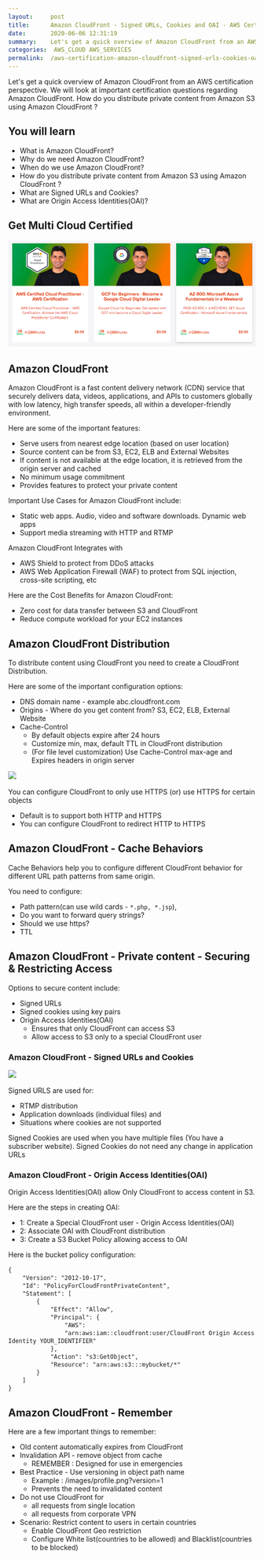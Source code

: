 ```yaml
---
layout:     post
title:      Amazon CloudFront - Signed URLs, Cookies and OAI - AWS Certification Cheat Sheet
date:       2020-06-06 12:31:19
summary:    Let's get a quick overview of Amazon CloudFront from an AWS certification perspective. We will look at important certification questions regarding Amazon CloudFront. How do you distribute private content from Amazon S3 using Amazon CloudFront ?
categories:  AWS_CLOUD AWS_SERVICES
permalink:  /aws-certification-amazon-cloudfront-signed-urls-cookies-oai-s3
---
```


Let's get a quick overview of Amazon CloudFront from an AWS certification perspective. We will look at important certification questions regarding Amazon CloudFront. How do you distribute private content from Amazon S3 using Amazon CloudFront ?

## You will learn
- What is Amazon CloudFront?
- Why do we need Amazon CloudFront?
- When do we use Amazon CloudFront?
- How do you distribute private content from Amazon S3 using Amazon CloudFront ?
- What are Signed URLs and Cookies?
- What are Origin Access Identities(OAI)?

## Get Multi Cloud Certified

<div>
	<p><a href="https://courses.in28minutes.com/p/3-in-1-aws-azure-and-google-cloud-beginner-certifications"><img src="/images/multi-cloud-certified.png" alt="Image" title="AWS Architect Associate Certification"></a></p>
</div>


## Amazon CloudFront

Amazon CloudFront is a fast content delivery network (CDN) service that securely delivers data, videos, applications, and APIs to customers globally with low latency, high transfer speeds, all within a developer-friendly environment. 

Here are some of the important features:
- Serve users from nearest edge location (based on user location)
- Source content can be from S3, EC2, ELB and External Websites
- If content is not available at the edge location, it is retrieved from the origin server and cached
- No minimum usage commitment
- Provides features to protect your private content

Important Use Cases for Amazon CloudFront include:
- Static web apps. Audio, video and software downloads. Dynamic web apps
- Support media streaming with HTTP and RTMP

Amazon CloudFront Integrates with 
- AWS Shield to protect from DDoS attacks
- AWS Web Application Firewall (WAF) to protect from SQL injection, cross-site scripting, etc


Here are the Cost Benefits for Amazon CloudFront:
- Zero cost for data transfer between S3 and CloudFront
- Reduce compute workload for your EC2 instances

## Amazon CloudFront Distribution

To distribute content using CloudFront you need to create a CloudFront Distribution.

Here are some of the important configuration options:
- DNS domain name - example abc.cloudfront.com
- Origins - Where do you get content from? S3, EC2, ELB, External Website
- Cache-Control
	- By default objects expire after 24 hours
	- Customize min, max, default TTL in CloudFront distribution
	- (For file level customization) Use Cache-Control max-age and Expires headers in origin server

![](/images/aws/001-basic-drawings/cloudfrontdistribution.png)

You can configure CloudFront to only use HTTPS (or) use HTTPS for certain objects
- Default is to support both HTTP and HTTPS
- You can configure CloudFront to redirect HTTP to HTTPS



## Amazon CloudFront - Cache Behaviors

Cache Behaviors help you to configure different CloudFront behavior for different URL path patterns from same origin.

You need to configure:
- Path pattern(can use wild cards - `*.php, *.jsp`), 
- Do you want to forward query strings?
- Should we use https?
- TTL

## Amazon CloudFront - Private content - Securing & Restricting Access

Options to secure content include:
- Signed URLs
- Signed cookies using key pairs
- Origin Access Identities(OAI) 
	- Ensures that only CloudFront can access S3
	- Allow access to S3 only to a special CloudFront user

### Amazon CloudFront - Signed URLs and Cookies

![](/images/aws/04-content-delivery/04-SignedUrl.png)

Signed URLS are used for:
- RTMP distribution
- Application downloads (individual files) and 
- Situations where cookies are not supported

Signed Cookies are used when you have multiple files (You have a subscriber website). Signed Cookies do not need any change in application URLs

### Amazon CloudFront - Origin Access Identities(OAI)
Origin Access Identities(OAI) allow Only CloudFront to access content in S3.

Here are the steps in creating OAI:
- 1: Create a Special CloudFront user - Origin Access Identities(OAI)
- 2: Associate OAI with CloudFront distribution
- 3: Create a S3 Bucket Policy allowing access to OAI

Here is the bucket policy configuration:

```
{
    "Version": "2012-10-17",
    "Id": "PolicyForCloudFrontPrivateContent",
    "Statement": [
        {
            "Effect": "Allow",
            "Principal": {
                "AWS": 
                "arn:aws:iam::cloudfront:user/CloudFront Origin Access Identity YOUR_IDENTIFIER"
            },
            "Action": "s3:GetObject",
            "Resource": "arn:aws:s3:::mybucket/*"
        }
    ]
}
```

## Amazon CloudFront - Remember

Here are a few important things to remember:
- Old content automatically expires from CloudFront
- Invalidation API - remove object from cache
	- REMEMBER : Designed for use in emergencies
- Best Practice - Use versioning in object path name 
	- Example : /images/profile.png?version=1
	- Prevents the need to invalidated content
- Do not use CloudFront for
	- all requests from single location
	- all requests from corporate VPN
- Scenario: Restrict content to users in certain countries
	- Enable CloudFront Geo restriction
	- Configure White list(countries to be allowed) and Blacklist(countries to be blocked)
